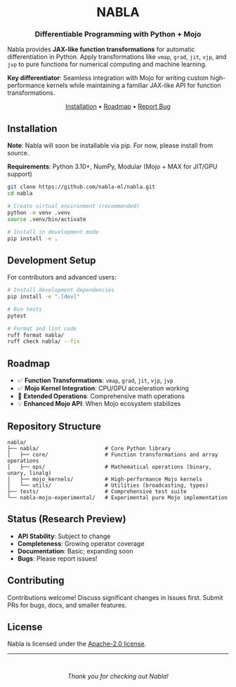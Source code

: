 <h1 align="center">NABLA</h1>

<h3 align="center">Differentiable Programming with Python + Mojo</h3>

<!-- <p align="center"><em>A Research Preview</em></p> -->

Nabla provides **JAX-like function transformations** for automatic differentiation in Python. Apply transformations like `vmap`, `grad`, `jit`, `vjp`, and `jvp` to pure functions for numerical computing and machine learning.

**Key differentiator**: Seamless integration with Mojo for writing custom high-performance kernels while maintaining a familiar JAX-like API for function transformations.

<p align="center">
  <a href="#installation">Installation</a> •
  <a href="#roadmap">Roadmap</a> •
  <a href="https://github.com/nabla-ml/nabla/issues">Report Bug</a>
</p>

## Installation

**Note**: Nabla will soon be installable via pip. For now, please install from source.

**Requirements**: Python 3.10+, NumPy, Modular (Mojo + MAX for JIT/GPU support)

```bash
git clone https://github.com/nabla-ml/nabla.git
cd nabla

# Create virtual environment (recommended)
python -m venv .venv
source .venv/bin/activate

# Install in development mode
pip install -e .
```

## Development Setup

For contributors and advanced users:

```bash
# Install development dependencies
pip install -e ".[dev]"

# Run tests
pytest

# Format and lint code
ruff format nabla/
ruff check nabla/ --fix
```

## Roadmap

- ✅ **Function Transformations**: `vmap`, `grad`, `jit`, `vjp`, `jvp`
- ✅ **Mojo Kernel Integration**: CPU/GPU acceleration working
- 👷 **Extended Operations**: Comprehensive math operations
- 💡 **Enhanced Mojo API**: When Mojo ecosystem stabilizes

## Repository Structure

```
nabla/
├── nabla/                     # Core Python library
│   ├── core/                  # Function transformations and array operations
│   ├── ops/                   # Mathematical operations (binary, unary, linalg)
│   ├── mojo_kernels/          # High-performance Mojo kernels
│   └── utils/                 # Utilities (broadcasting, types)
├── tests/                     # Comprehensive test suite
└── nabla-mojo-experimental/   # Experimental pure Mojo implementation
```

## Status (Research Preview)

- **API Stability**: Subject to change
- **Completeness**: Growing operator coverage  
- **Documentation**: Basic; expanding soon
- **Bugs**: Please report issues!

## Contributing

Contributions welcome! Discuss significant changes in Issues first. Submit PRs for bugs, docs, and smaller features.

## License

Nabla is licensed under the [Apache-2.0 license](https://github.com/nabla-ml/nabla/blob/main/LICENSE).

---

<p align="center" style="margin-top: 3em; margin-bottom: 2em;"><em>Thank you for checking out Nabla!</em></p>

